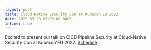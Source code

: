 ```yaml
---
layout: post
title: Cloud-Native Security Con at Kubecon EU 2022
date: 2022-03-28 07:00:00-0400
inline: true
---
```


Excited to present our talk on CICD Pipeline Security at Cloud-Native Security Con at Kubecon'EU 2022. <a href="https://sched.co/zsTO">Schedule</a>
 
